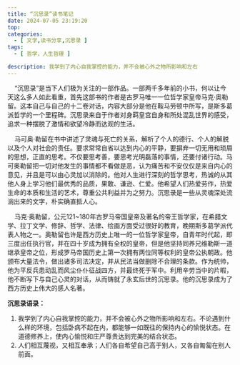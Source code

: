 ```yaml
---
title: “沉思录”读书笔记
date: 2024-07-05 23:19:20
top:
categories:
  - [ 文学,读书分享,沉思录 ]
tags:
  - [ 哲学，人生哲理 ]

description: 我学到了内心自我掌控的能力，并不会被心外之物所影响和左右
---
```

&nbsp;&nbsp;&nbsp;&nbsp;“沉思录”是当下人们极为关注的一部作品。一部两千多年前的小书，何以让今天这么多人如此看重，首先这部书的作者是古罗马唯一一位哲学家皇帝马克·奥勒留。这本自己与自己的十二卷对话，内容大部分是他在鞍马劳顿中所写，是斯多葛派哲学的一个里程碑。沉思录来自于作者对身羁皇宫自身和所处混乱世界的感受，追求一种摆脱了激情和欲望冷静而达观的生活。

&nbsp;&nbsp;&nbsp;&nbsp;马可奥·勒留在书中讲述了灵魂与死亡的关系，解析了个人的德行、个人的解脱以及个人对社会的责任。要求常常自省以达到内心的平静，要摒弃一切无用和琐屑的思想，正直的思考。不仅要思考善，要思考光明磊落的事情，还要付诸行动。马可奥勒留把一切对他发生的事情都不看做是恶，认为痛苦和不安仅仅是来自内心的意见，并且是可以由心灵加以消除的。他对人生进行深刻的哲学思考，热诚的从其他人身上学习他们最优秀的品质，果敢、谦逊、仁爱。他希望人们热爱劳作，热爱生命的本质和生活的艺术，尊重公共利益并为之努力。沉思录是一些从灵魂深处流淌出来的文字，朴实确直抵人心。

&nbsp;&nbsp;&nbsp;&nbsp;马克·奥勒留，公元121~180年古罗马帝国皇帝及著名的帝王哲学家，在希腊文学、拉丁文学、修辞、哲学、法律、绘画方面受过很好的教育，晚期斯多葛学派代表人物之一。奥勒留也许是西方历史上唯一的一位哲学家皇帝，自青年时代起，即三度出任执行官，并在四十岁成为拥有全权的皇帝，但是他坚持同养兄维勒斯一道继承皇帝之位，形成罗马帝国历史上第一次拥有两位同等权利的皇帝公执朝政。他颁布大量法令，做出诸多司法决定，并从民法当做删除不合理的条款。作为统帅，他为平反兵患动乱而风尘仆仆征战四方，并最终死于军中。利用辛劳当中的片暇，他不断写下与自己心灵的对话，从而铸就了永玄后世的沉思录。他的沉思录成为了西方历史上伟大的感人名著。



**沉思录语录：**

1. 我学到了内心自我掌控的能力，并不会被心外之物所影响和左右。不论遇到什么样的环境，包括卧病不起在内，都能够一如既往的保持内心的愉悦状态。在道德修养上，使内心愉悦和庄严尊贵达到完美的结合状态。
2. 人们相互蔑视，又相互奉承；人们各自希望自己高于别人，又各自匍匐在别人前面。